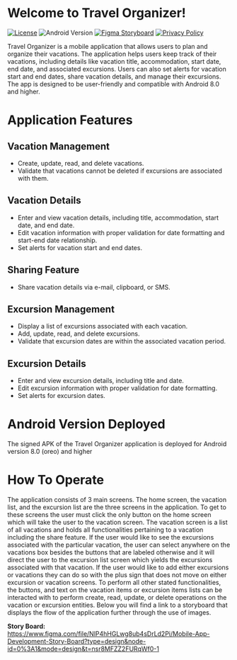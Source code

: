 # Welcome to Travel Organizer!

[![License](https://img.shields.io/badge/license-MIT-blue.svg)](LICENSE)
![Android Version](https://img.shields.io/badge/Android-8.0%2B-green.svg)
[![Figma Storyboard](https://img.shields.io/badge/Figma-Storyboard-orange)](https://www.figma.com/file/NlP4hHGLwg8ub4sDrLd2Pi/Mobile-App-Development-Story-Board?type=design&node-id=0%3A1&mode=design&t=nsr8MFZZ2FURqWf0-1)
[![Privacy Policy](https://img.shields.io/badge/Privacy%20Policy-Read%20Now-blue)]([https://github.com/yourusername/yourrepository/blob/main/PRIVACY-POLICY.txt](https://github.com/GageAllenCarpenter/Android-Vacation-Scheduler/blob/main/PRIVACY-POLICY.txt))

Travel Organizer is a mobile application that allows users to plan and organize their vacations. The application helps users keep track of their vacations, including details like vacation title, accommodation, start date, end date, and associated excursions. Users can also set alerts for vacation start and end dates, share vacation details, and manage their excursions. The app is designed to be user-friendly and compatible with Android 8.0 and higher.

# Application Features

## Vacation Management

- Create, update, read, and delete vacations.
- Validate that vacations cannot be deleted if excursions are associated with them.

## Vacation Details

- Enter and view vacation details, including title, accommodation, start date, and end date.
- Edit vacation information with proper validation for date formatting and start-end date relationship.
- Set alerts for vacation start and end dates.

## Sharing Feature

- Share vacation details via e-mail, clipboard, or SMS.

## Excursion Management

- Display a list of excursions associated with each vacation.
- Add, update, read, and delete excursions.
- Validate that excursion dates are within the associated vacation period.

## Excursion Details

- Enter and view excursion details, including title and date.
- Edit excursion information with proper validation for date formatting.
- Set alerts for excursion dates.

# Android Version Deployed
The signed APK of the Travel Organizer application is deployed for Android version 8.0 (oreo) and higher
#  How To Operate
The application consists of 3 main screens. The home screen, the vacation list, and the excursion list are the three screens in the application. To get to these screens the user must click the only button on the home screen which will take the user to the vacation screen. The vacation screen is a list of all vacations and holds all functionalities pertaining to a vacation including the share feature. If the user would like to see the excursions associated with the particular vacation, the user can select anywhere on the vacations box besides the buttons that are labeled otherwise and it will direct the user to the excursion list screen which yields the excursions associated with that vacation. If the user would like to add either excursions or vacations they can do so with the plus sign that does not move on either excursion or vacation screens. To perform all other stated functionalities, the buttons, and text on the vacation items or excursion items lists can be interacted with to perform create, read, update, or delete operations on the vacation or excursion entities. Below you will find a link to a storyboard that displays the flow of the application further through the use of images.

<B> Story Board: </b> https://www.figma.com/file/NlP4hHGLwg8ub4sDrLd2Pi/Mobile-App-Development-Story-Board?type=design&node-id=0%3A1&mode=design&t=nsr8MFZZ2FURqWf0-1
